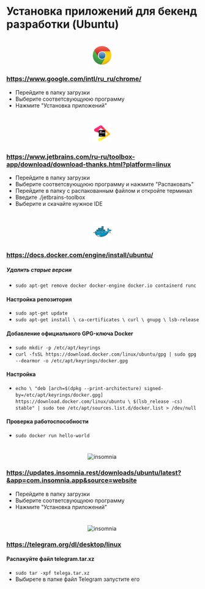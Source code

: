 # Установка приложений для бекенд разработки (Ubuntu)
#


<div style="text-align: center">
 <img src="https://github.com/devicons/devicon/blob/master/icons/chrome/chrome-original.svg" title="Chrome" alt="Chrome"  width="50" height="50"/>&nbsp;
</div>

### https://www.google.com/intl/ru_ru/chrome/ 
* Перейдите в папку загрузки 
* Выберите соответсвующуюю программу 
* Нажмите "Установка приложений"


#
<div style="text-align: center">
 <img src="https://github.com/devicons/devicon/blob/master/icons/jetbrains/jetbrains-original.svg" title="jetbrains" alt="Toolbox"  width="50" height="50"/>&nbsp;
</div>

### https://www.jetbrains.com/ru-ru/toolbox-app/download/download-thanks.html?platform=linux 
* Перейдите в папку загрузки 
* Выберите соответсвующуюю программу и нажмите "Распаковать"
* Перейдите в папку с распакованным файлом и откройте терминал
* Введите ./jetbrains-toolbox
* Выберите и скачайте нужное IDE


#
<div style="text-align: center">
 <img src="https://github.com/devicons/devicon/blob/master/icons/docker/docker-original.svg" title="Docker" alt="Docker"  width="50" height="50"/>&nbsp;
</div>

### https://docs.docker.com/engine/install/ubuntu/
##### Удалить старые версии
* `sudo apt-get remove docker docker-engine docker.io containerd runc`

#### Настройка репозитория 
* `sudo apt-get update`
* `sudo apt-get install \
  ca-certificates \
  curl \
  gnupg \
  lsb-release`

#### Добавление официального GPG-ключа Docker
* `sudo mkdir -p /etc/apt/keyrings`
* `curl -fsSL https://download.docker.com/linux/ubuntu/gpg | sudo gpg --dearmor -o /etc/apt/keyrings/docker.gpg`

#### Настройка
* `echo \
  "deb [arch=$(dpkg --print-architecture) signed-by=/etc/apt/keyrings/docker.gpg] https://download.docker.com/linux/ubuntu \
  $(lsb_release -cs) stable" | sudo tee /etc/apt/sources.list.d/docker.list > /dev/null`

#### Проверка работоспособности
* `sudo docker run hello-world`


#
<div style="text-align: center">
 <img src="https://insomnia.rest/images/insomnia-logo.svg" title="Insomnia" alt="insomnia"  width="" height="50"/>&nbsp;
</div>

### https://updates.insomnia.rest/downloads/ubuntu/latest?&app=com.insomnia.app&source=website
* Перейдите в папку загрузки
* Выберите соответсвующуюю программу
* Нажмите "Установка приложений"


#
<div style="text-align: center">
 <img src="https://upload.wikimedia.org/wikipedia/commons/thumb/8/83/Telegram_2019_Logo.svg/768px-Telegram_2019_Logo.svg.png?20220331104809" title="Insomnia" alt="insomnia"  width="60" height="60"/>&nbsp;
</div>

### https://telegram.org/dl/desktop/linux
#### Распакуйте файл telegram.tar.xz
* `sudo tar -xpf telega.tar.xz`
* Выбирете в папке файл Telegram запустите его
